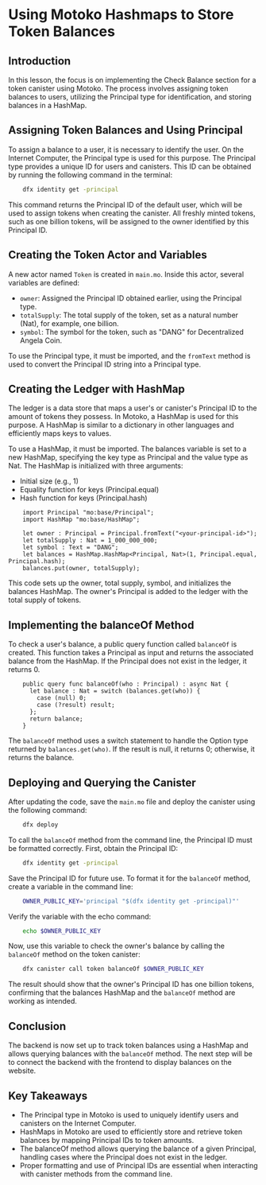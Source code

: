 # Using Motoko Hashmaps to Store Token Balances

## Introduction

In this lesson, the focus is on implementing the Check Balance section for a token canister using Motoko. The process involves assigning token balances to users, utilizing the Principal type for identification, and storing balances in a HashMap.

## Assigning Token Balances and Using Principal

To assign a balance to a user, it is necessary to identify the user. On the Internet Computer, the Principal type is used for this purpose. The Principal type provides a unique ID for users and canisters. This ID can be obtained by running the following command in the terminal:

```bash
    dfx identity get -principal
```

This command returns the Principal ID of the default user, which will be used to assign tokens when creating the canister. All freshly minted tokens, such as one billion tokens, will be assigned to the owner identified by this Principal ID.

## Creating the Token Actor and Variables

A new actor named `Token` is created in `main.mo`. Inside this actor, several variables are defined:

- `owner`: Assigned the Principal ID obtained earlier, using the Principal type.
- `totalSupply`: The total supply of the token, set as a natural number (Nat), for example, one billion.
- `symbol`: The symbol for the token, such as "DANG" for Decentralized Angela Coin.

To use the Principal type, it must be imported, and the `fromText` method is used to convert the Principal ID string into a Principal type.

## Creating the Ledger with HashMap

The ledger is a data store that maps a user's or canister's Principal ID to the amount of tokens they possess. In Motoko, a HashMap is used for this purpose. A HashMap is similar to a dictionary in other languages and efficiently maps keys to values.

To use a HashMap, it must be imported. The balances variable is set to a new HashMap, specifying the key type as Principal and the value type as Nat. The HashMap is initialized with three arguments:

- Initial size (e.g., 1)
- Equality function for keys (Principal.equal)
- Hash function for keys (Principal.hash)

```mo
    import Principal "mo:base/Principal";
    import HashMap "mo:base/HashMap";

    let owner : Principal = Principal.fromText("<your-principal-id>");
    let totalSupply : Nat = 1_000_000_000;
    let symbol : Text = "DANG";
    let balances = HashMap.HashMap<Principal, Nat>(1, Principal.equal, Principal.hash);
    balances.put(owner, totalSupply);
```

This code sets up the owner, total supply, symbol, and initializes the balances HashMap. The owner's Principal is added to the ledger with the total supply of tokens.

## Implementing the balanceOf Method

To check a user's balance, a public query function called `balanceOf` is created. This function takes a Principal as input and returns the associated balance from the HashMap. If the Principal does not exist in the ledger, it returns 0.

```mo
    public query func balanceOf(who : Principal) : async Nat {
      let balance : Nat = switch (balances.get(who)) {
        case (null) 0;
        case (?result) result;
      };
      return balance;
    }
```

The `balanceOf` method uses a switch statement to handle the Option type returned by `balances.get(who)`. If the result is null, it returns 0; otherwise, it returns the balance.

## Deploying and Querying the Canister

After updating the code, save the `main.mo` file and deploy the canister using the following command:

```bash
    dfx deploy
```

To call the `balanceOf` method from the command line, the Principal ID must be formatted correctly. First, obtain the Principal ID:

```bash
    dfx identity get -principal
```

Save the Principal ID for future use. To format it for the `balanceOf` method, create a variable in the command line:

```bash
    OWNER_PUBLIC_KEY='principal "$(dfx identity get -principal)"'
```

Verify the variable with the echo command:

```bash
    echo $OWNER_PUBLIC_KEY
```

Now, use this variable to check the owner's balance by calling the `balanceOf` method on the token canister:

```bash
    dfx canister call token balanceOf $OWNER_PUBLIC_KEY
```

The result should show that the owner's Principal ID has one billion tokens, confirming that the balances HashMap and the `balanceOf` method are working as intended.

## Conclusion

The backend is now set up to track token balances using a HashMap and allows querying balances with the `balanceOf` method. The next step will be to connect the backend with the frontend to display balances on the website.

## Key Takeaways

- The Principal type in Motoko is used to uniquely identify users and canisters on the Internet Computer.
- HashMaps in Motoko are used to efficiently store and retrieve token balances by mapping Principal IDs to token amounts.
- The balanceOf method allows querying the balance of a given Principal, handling cases where the Principal does not exist in the ledger.
- Proper formatting and use of Principal IDs are essential when interacting with canister methods from the command line.
